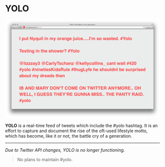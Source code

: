# YOLO

![YOLO screenshot](yolo-screenshot.png)

**YOLO** is a real-time feed of tweets which include the #yolo hashtag. It is an effort to capture and document the rise of the oft-used lifestyle motto, which has become, like it or not, the battle cry of a generation.

---
*Due to Twitter API changes, YOLO is no longer functioning.*
> No plans to maintain #yolo.